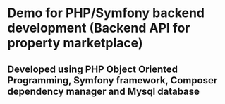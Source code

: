# Demo for PHP/Symfony backend development (Backend API for property marketplace)
## Developed using PHP Object Oriented Programming, Symfony framework, Composer dependency manager and Mysql database
